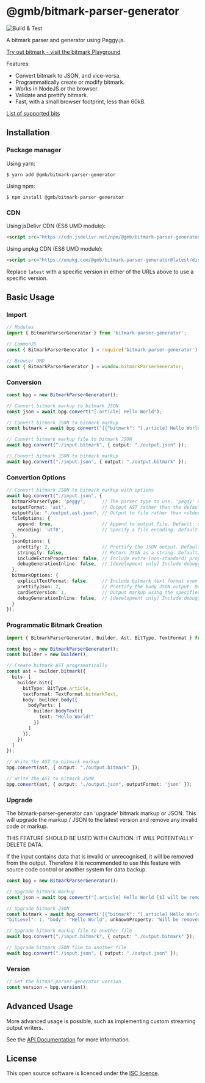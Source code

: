 @gmb/bitmark-parser-generator
================

![Build & Test](https://github.com/getMoreBrain/bitmark-parser-generator/actions/workflows/build-test.yml/badge.svg?branch=main)

A bitmark parser and generator using Peggy.js.

[Try out bitmark - visit the bitmark Playground](https://getmorebrain.github.io/bitmark-playground/)

Features:
- Convert bitmark to JSON, and vice-versa.
- Programmatically create or modify bitmark.
- Works in NodeJS or the browser.
- Validate and prettify bitmark.
- Fast, with a small browser footprint, less than 60kB.

[List of supported bits](./SUPPORTED_BITS.md)

## Installation

### Package manager

Using yarn:
```
$ yarn add @gmb/bitmark-parser-generator
```

Using npm:
```
$ npm install @gmb/bitmark-parser-generator
```

### CDN

Using jsDelivr CDN (ES6 UMD module):

```html
<script src="https://cdn.jsdelivr.net/npm/@gmb/bitmark-parser-generator@latest/dist/browser/bitmark-parser-generator.min.js"></script>
```

Using unpkg CDN (ES6 UMD module):

```html
<script src="https://unpkg.com/@gmb/bitmark-parser-generator@latest/dist/browser/bitmark-parser-generator.min.js"></script>
```

Replace `latest` with a specific version in either of the URLs above to use a specific version.

## Basic Usage


### Import

```ts
// Modules
import { BitmarkParserGenerator } from 'bitmark-parser-generator';

// CommonJS
const { BitmarkParserGenerator } = require('bitmark-parser-generator');

// Browser UMD
const { BitmarkParserGenerator } = window.bitmarkParserGenerator;
```

### Conversion

```ts
const bpg = new BitmarkParserGenerator();

// Convert bitmark markup to bitmark JSON
const json = await bpg.convert("[.article] Hello World");

// Convert bitmark JSON to bitmark markup
const bitmark = await bpg.convert('[{"bitmark": "[.article] Hello World","bit": { "type": "article", "format": "bitmark++", "bitLevel": 1, "body": "Hello World" }}]');

// Convert bitmark markup file to bitmark JSON
await bpg.convert("./input.bitmark", { output: "./output.json" });

// Convert bitmark JSON to bitmark markup
await bpg.convert("./input.json", { output: "./output.bitmark" });
```

### Convertion Options

```ts
// Convert bitmark JSON to bitmark markup with options
await bpg.convert("./input.json", {
  bitmarkParserType: 'peggy',      // The parser type to use. 'peggy' or 'antlr'. Default: 'peggy'
  outputFormat: 'ast',             // Output AST rather than the default output. Default: automatic
  outputFile: "./output.ast.json", // Output to file rather than <stdout>. Default: <stdout>
  fileOptions: {
    append: true,                  // Append to output file. Default: overwrite
    encoding: 'utf8',              // Specify a file encoding. Default: 'utf8'
  },
  jsonOptions: {
    prettify: 2,                   // Prettify the JSON output. Default: not prettified
    stringify: false,              // Return JSON as a string. Default: plain JS object
    includeExtraProperties: false, // Include extra (non-standard) properties from the markup in the JSON: Default: ignore
    debugGenerationInline: false,  // [development only] Include debugging tags in the generated output. Default: false
  },
  bitmarkOptions: {
    explicitTextFormat: false,     // Include bitmark text format even when it is the default (bitmark++). Default: false
    prettifyJson: 2,               // Prettify the body JSON output. Default: not prettified
    cardSetVersion: 1,             // Output markup using the specified cardSet format. Default: 1
    debugGenerationInline: false,  // [development only] Include debugging tags in the generated output. Default: false
  }
});
```

### Programmatic Bitmark Creation

```ts
import { BitmarkParserGenerator, Builder, Ast, BitType, TextFormat } from 'bitmark-parser-generator';

const bpg = new BitmarkParserGenerator();
const builder = new Builder();

// Create bitmark AST programatically
const ast = builder.bitmark({
  bits: [
    builder.bit({
      bitType: BitType.article,
      textFormat: TextFormat.bitmarkText,
      body: builder.body({
        bodyParts: [
          builder.bodyText({
            text: "Hello World!"
          })
        ]
      }),
    })
  ]
});

// Write the AST to bitmark markup
bpg.convert(ast, { output: "./output.bitmark" });

// Write the AST to bitmark JSON
bpg.convert(ast, { output: "./output.json", outputFormat: 'json' });
```


### Upgrade

The bitmark-parser-generator can 'upgrade' bitmark markup or JSON. This will upgrade the markup / JSON to the latest
version and remove any invalid code or markup.

THIS FEATURE SHOULD BE USED WITH CAUTION. IT WILL POTENTIALLY DELETE DATA.

If the input contains data that is invalid or unrecognised, it will be removed from the output. Therefore it is
recommended to use this feature with source code control or another system for data backup.

```ts
const bpg = new BitmarkParserGenerator();

// Upgrade bitmark markup
const json = await bpg.convert("[.article] Hello World [$I will be removed as I am invalid]");

// Upgrade bitmark JSON
const bitmark = await bpg.convert('[{"bitmark": "[.article] Hello World","bit": { "type": "article", "format": "bitmark++",
"bitLevel": 1, "body": "Hello World", unknownProperty: "Will be removed" }}]');

// Upgrade bitmark markup file to another file
await bpg.convert("./input.bitmark", { output: "./output.bitmark" });

// Upgrade bitmark JSON file to another file
await bpg.convert("./input.json", { output: "./output.json" });
```


### Version

```ts
// Get the bitmar-parser-generator version
const version = bpg.version();

```



## Advanced Usage

More advanced usage is possible, such as implementing custom streaming output writers.

See the [API Documentation](docs/API.md) for more information.

## License

This open source software is licenced under the [ISC licence](https://opensource.org/license/isc-license-txt).
